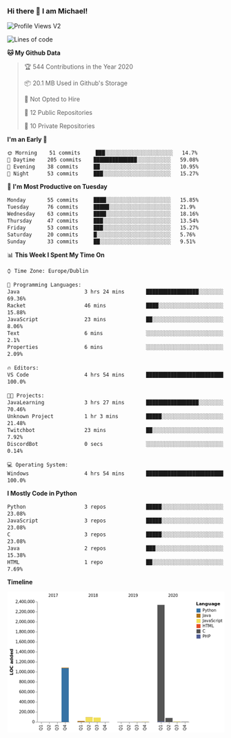 ### Hi there 👋 I am Michael!

![Profile Views V2](https://komarev.com/ghpvc/?username=AppDevMichael)

<!--START_SECTION:waka-->
![Lines of code](https://img.shields.io/badge/From%20Hello%20World%20I%27ve%20Written-11.8%20million%20lines%20of%20code-blue)

**🐱 My Github Data** 

> 🏆 544 Contributions in the Year 2020
 > 
> 📦 20.1 MB Used in Github's Storage 
 > 
> 🚫 Not Opted to Hire
 > 
> 📜 12 Public Repositories
 > 
> 🔑 10 Private Repositories 

**I'm an Early 🐤** 

```text
🌞 Morning    51 commits     ███░░░░░░░░░░░░░░░░░░░░░░   14.7% 
🌆 Daytime    205 commits    ██████████████░░░░░░░░░░░   59.08% 
🌃 Evening    38 commits     ██░░░░░░░░░░░░░░░░░░░░░░░   10.95% 
🌙 Night      53 commits     ███░░░░░░░░░░░░░░░░░░░░░░   15.27%

```
📅 **I'm Most Productive on Tuesday** 

```text
Monday       55 commits     ████░░░░░░░░░░░░░░░░░░░░░   15.85% 
Tuesday      76 commits     █████░░░░░░░░░░░░░░░░░░░░   21.9% 
Wednesday    63 commits     ████░░░░░░░░░░░░░░░░░░░░░   18.16% 
Thursday     47 commits     ███░░░░░░░░░░░░░░░░░░░░░░   13.54% 
Friday       53 commits     ███░░░░░░░░░░░░░░░░░░░░░░   15.27% 
Saturday     20 commits     █░░░░░░░░░░░░░░░░░░░░░░░░   5.76% 
Sunday       33 commits     ██░░░░░░░░░░░░░░░░░░░░░░░   9.51%

```


📊 **This Week I Spent My Time On** 

```text
⌚︎ Time Zone: Europe/Dublin

💬 Programming Languages: 
Java                     3 hrs 24 mins       █████████████████░░░░░░░░   69.36% 
Racket                   46 mins             ████░░░░░░░░░░░░░░░░░░░░░   15.88% 
JavaScript               23 mins             ██░░░░░░░░░░░░░░░░░░░░░░░   8.06% 
Text                     6 mins              ░░░░░░░░░░░░░░░░░░░░░░░░░   2.1% 
Properties               6 mins              ░░░░░░░░░░░░░░░░░░░░░░░░░   2.09%

🔥 Editors: 
VS Code                  4 hrs 54 mins       █████████████████████████   100.0%

🐱‍💻 Projects: 
JavaLearning             3 hrs 27 mins       █████████████████░░░░░░░░   70.46% 
Unknown Project          1 hr 3 mins         █████░░░░░░░░░░░░░░░░░░░░   21.48% 
Twitchbot                23 mins             ██░░░░░░░░░░░░░░░░░░░░░░░   7.92% 
DiscordBot               0 secs              ░░░░░░░░░░░░░░░░░░░░░░░░░   0.14%

💻 Operating System: 
Windows                  4 hrs 54 mins       █████████████████████████   100.0%

```

**I Mostly Code in Python** 

```text
Python                   3 repos             █████░░░░░░░░░░░░░░░░░░░░   23.08% 
JavaScript               3 repos             █████░░░░░░░░░░░░░░░░░░░░   23.08% 
C                        3 repos             █████░░░░░░░░░░░░░░░░░░░░   23.08% 
Java                     2 repos             ███░░░░░░░░░░░░░░░░░░░░░░   15.38% 
HTML                     1 repo              ██░░░░░░░░░░░░░░░░░░░░░░░   7.69%

```


**Timeline**

![Chart not found](https://github.com/AppDevMichael/AppDevMichael/blob/master/charts/bar_graph.png) 


<!--END_SECTION:waka-->


